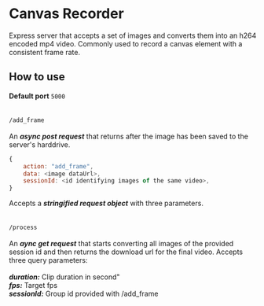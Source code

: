 # Canvas Recorder
Express server that accepts a set of images and converts them into an h264 encoded mp4 video. Commonly used to record a canvas element with a consistent frame rate.

## How to use
**Default port** ```5000``` <br />
<br />
<br/>
```/add_frame```<br />
<br />
An ***async post request*** that returns after the image has been saved to the server's harddrive.<br />
```javascript
{
    action: "add_frame",
    data: <image dataUrl>,
    sessionId: <id identifying images of the same video>,
}
```
Accepts a ***stringified request object*** with three parameters.<br />
<br/>
<br/>
```/process```<br />
<br />
An ***aync get request*** that starts converting all images of the provided session id and then returns the download url for the final video. Accepts three query parameters:<br/>
<br/>
***duration:*** Clip duration in second"<br/>
***fps:*** Target fps<br/>
***sessionId:*** Group id provided with /add_frame
